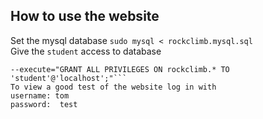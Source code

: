 ## How to use the website 
Set the mysql database 
```sudo mysql < rockclimb.mysql.sql ```  
Give the ```student```  access to database   
```sudo mysql \
--execute="GRANT ALL PRIVILEGES ON rockclimb.* TO 'student'@'localhost';"```  
To view a good test of the website log in with   
username: tom  
password:  test  

